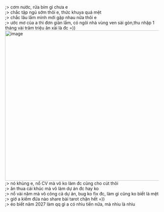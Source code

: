 ;> cơm nước, rửa bím gì chưa e<br>
;> chắc tập ngủ sớm thôi e, thức khuya quá mệt<br>
;> chắc lâu lắm mình mới gặp nhau nữa thôi e<br>
;> ước mơ của a thì đơn giản lắm, có ngôi nhà vùng ven sài gòn,thu nhập 1 tháng vài trăm triệu ăn xài là đc =))<br>
<img width="1071" height="491" alt="image" src="https://github.com/user-attachments/assets/1487bd78-b618-4220-8e40-b6d6d8dc8553" /><br>
;> nó khùng e, nổ CV mà vô ko làm đc cũng cho cút thôi<br>
;> ăn thua cái khúc mà vô làm dự án đc hay ko<br>
;> nổ vài năm mà vô cõng cả dự án, bug ko fix đc, làm gì cũng ko biết là mệt<br>
;> giờ a kiếm đứa nào share bài tarot chặn hết =))<br>
;> éo biết năm 2027 làm qq gì a có nhìu tiền nữa, mà nhìu là nhiu
